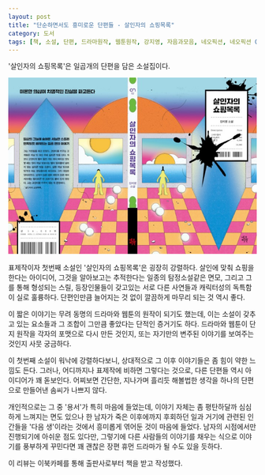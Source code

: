```yaml
---
layout: post
title: "단순하면서도 흥미로운 단편들 - 살인자의 쇼핑목록"
category: 도서
tags: [책, 소설, 단편, 드라마원작, 웹툰원작, 강지영, 자음과모음, 네오픽션, 네오픽션 ON, 이북카페, 서평]
---
```


'살인자의 쇼핑목록'은
일곱개의 단편을 담은 소설집이다.

![표지](/images/book/the-killers-shopping-list-book-h480.jpg)

표제작이자 첫번째 소설인 '살인자의 쇼핑목록'은 굉장히 강렬하다.
살인에 맞춰 쇼핑을 한다는 아이디어,
그것을 알아보고는 추적한다는 일종의 탐정소설같은 면모,
그리고 그를 통해 형성되는 스릴,
등장인물들이 갖고있는 서로 다른 사연들과 캐릭터성의 독특함이 실로 훌륭하다.
단편인만큼 늘어지는 것 없이 깔끔하게 마무리 되는 것 역시 좋다.

이 짧은 이야기는 무려 동명의 드라마와 웹툰의 원작이 되기도 했는데,
이는 소설이 갖추고 있는 요소들과 그 조합이 그만큼 좋았다는 단적인 증거기도 하다.
드라마와 웹툰이 단지 원작을 각자의 포맷으로 다시 만든 것인지,
또는 자기만의 변주된 이야기를 보여주는 것인지 사뭇 궁금하다.

이 첫번째 소설이 워낙에 강렬하다보니,
상대적으로 그 이후 이야기들은 좀 힘이 약한 느낌도 든다.
그러나, 어디까지나 표제작에 비하면 그렇다는 것으로,
다른 단편들 역시 아이디어가 꽤 돋보인다.
어찌보면 간단한, 지나가며 흘리듯 해볼법한 생각을
하나의 단편으로 만들어낸 솜씨가 나쁘지 않다.

개인적으로는 그 중 '용서'가 특히 마음에 들었는데,
이야기 자체는 좀 평탄하달까 심심하게 느껴지는 면도 있으나
한 남자가 죽은 이후에까지 후회하던 일과
거기에 관련된 인간들을
'다음 생'이라는 것에서 흥미롭게 엮어둔 것이 마음에 들었다.
남자의 시점에서만 진행되기에 아쉬운 점도 있다만,
그렇기에 다른 사람들의 이야기를 채우는 식으로 이야기를 풍부하게 꾸민다면
꽤 괜찮은 장편 휴먼 드라마가 될 수도 있을 듯하다.



<div class="im im-info">
이 리뷰는 이북카페를 통해 출판사로부터 책을 받고 작성했다.
</div>
